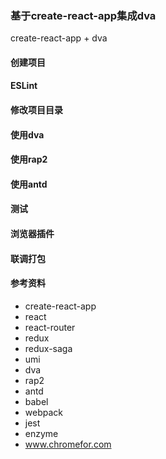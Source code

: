 ### 基于create-react-app集成dva
create-react-app + dva 

#### 创建项目

#### ESLint

#### 修改项目目录

#### 使用dva 

#### 使用rap2

#### 使用antd

#### 测试

#### 浏览器插件

#### 联调打包

#### 参考资料
+ create-react-app
+ react
+ react-router
+ redux
+ redux-saga
+ umi
+ dva
+ rap2
+ antd
+ babel
+ webpack
+ jest
+ enzyme
+ www.chromefor.com
